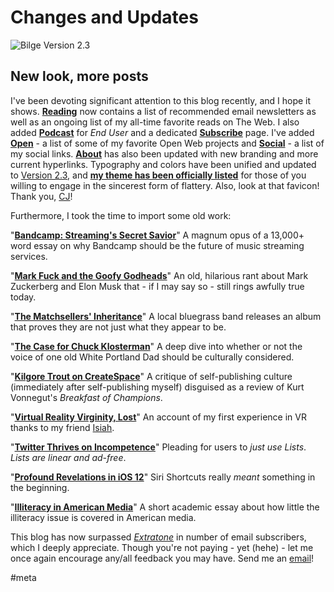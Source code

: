# Changes and Updates

![Bilge Version 2.3](https://i.snap.as/TOjg9SE.png)

## New look, more posts

I've been devoting significant attention to this blog recently, and I hope it shows. [**Reading**](https://bilge.world/reading) now contains a list of recommended email newsletters as well as an ongoing list of my all-time favorite reads on The Web. I also added [**Podcast**](https://bilge.world/podcast) for *End User* and a dedicated [**Subscribe**](https://bilge.world/subscribe) page. I've added [**Open**](https://bilge.world/open) - a list of some of my favorite Open Web projects and [**Social**](https://bilge.world/social) - a list of my social links. [**About**](https://bilge.world/about) has also been updated with new branding and more current hyperlinks. Typography and colors have been unified and updated to [Version 2.3](https://bilge.world/colophon), and [**my theme has been officially listed**](https://write.as/themes/bilge) for those of you willing to engage in the sincerest form of flattery. Also, look at that favicon! Thank you, [CJ](https://blog.cjeller.site/)!

Furthermore, I took the time to import some old work:

"[**Bandcamp: Streaming's Secret Savior**](https://bilge.world/bandcamp-streaming-music)"
A magnum opus of a 13,000+ word essay on why Bandcamp should be the future of music streaming services.

"[**Mark Fuck and the Goofy Godheads**](https://bilge.world/mark-zuckerberg)"
An old, hilarious rant about Mark Zuckerberg and Elon Musk that - if I may say so - still rings awfully true today.

"[**The Matchsellers' Inheritance**](https://bilge.world/the-matchsellers-bluegrastronauts)"
A local bluegrass band releases an album that proves they are not just what they appear to be.

"[**The Case for Chuck Klosterman**](https://bilge.world/chuck-klosterman-x)"
A deep dive into whether or not the voice of one old White Portland Dad should be culturally considered.

"[**Kilgore Trout on CreateSpace**](https://bilge.world/breakfast-of-champions)"
A critique of self-publishing culture (immediately after self-publishing myself) disguised as a review of Kurt Vonnegut's *Breakfast of Champions*.

"[**Virtual Reality Virginity, Lost**](https://bilge.world/virtual-reality-virginity)"
An account of my first experience in VR thanks to my friend [Isiah](https://twitter.com/ammnontet).

"[**Twitter Thrives on Incompetence**](https://bilge.world/twitter-lists)"
Pleading for users to *just use Lists*. *Lists are linear and ad-free*.

"[**Profound Revelations in iOS 12**](https://bilge.world/siri-shortcuts-ios12-review)"
Siri Shortcuts really *meant* something in the beginning.

"[**Illiteracy in American Media**](https://bilge.world/illiteracy-coverage-american-media)"
A short academic essay about how little the illiteracy issue is covered in American media.

This blog has now surpassed [*Extratone*](https://extratone.com/subscribe) in number of email subscribers, which I deeply appreciate. Though you're not paying - yet (hehe) - let me once again encourage any/all feedback you may have. Send me an [email](mailto:davidblue@extratone.com)!

<!--emailsub-->

#meta